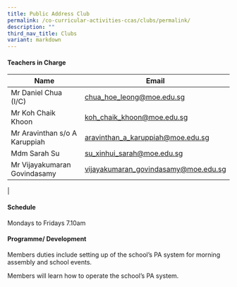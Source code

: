 ```yaml
---
title: Public Address Club
permalink: /co-curricular-activities-ccas/clubs/permalink/
description: ""
third_nav_title: Clubs
variant: markdown
---
```

#### **Teachers in Charge**


 | Name | Email |
 | -------- | -------- | 
|Mr	Daniel Chua (I/C)	|[chua_hoe_leong@moe.edu.sg](mailto:chua_hoe_leong@moe.edu.sg)|
|Mr	Koh Chaik Khoon	|[koh_chaik_khoon@moe.edu.sg](mailto:koh_chaik_khoon@moe.edu.sg)|
|Mr	Aravinthan s/o A Karuppiah|[aravinthan_a_karuppiah@moe.edu.sg](mailto:aravinthan_a_karuppiah@moe.edu.sg)|
|Mdm Sarah Su|[su_xinhui_sarah@moe.edu.sg](mailto:su_xinhui_sarah@moe.edu.sg)|
|Mr Vijayakumaran Govindasamy|[vijayakumaran_govindasamy@moe.edu.sg](mailto:vijayakumaran_govindasamy@moe.edu.sg)|
|

#### **Schedule**

Mondays to Fridays 7.10am <br>

#### **Programme/ Development**


Members duties include setting up of the school’s PA system for morning assembly and school events. 

Members will learn how to operate the school’s PA system.